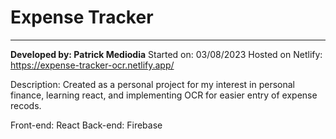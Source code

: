# Expense Tracker

---

**Developed by: Patrick Mediodia**
Started on: 03/08/2023
Hosted on Netlify: https://expense-tracker-ocr.netlify.app/

Description: Created as a personal project for my interest in personal finance, learning react, and implementing OCR for easier entry of expense recods.

Front-end: React
Back-end: Firebase
